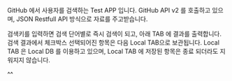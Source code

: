 GitHub 에서 사용자를 검색하는 Test APP 입니다.
GitHub API v2 를 호출하고 있으며, JSON Restfull API 방식으로 자료를 주고받습니다.

검색키를 입력하면 검색 단어별로 즉시 검색이 되고, 아래 TAB 에 결과를 출력합니다.
검색 결과에서 체크박스 선택되어진 항목은 다음 Local TAB으로 보관됩니다.
Local TAB 은 Local DB 를 이용하고 있으며, Local TAB 에 저장된 항목은 종료 되더라도 지워지지 않습니다.

^^